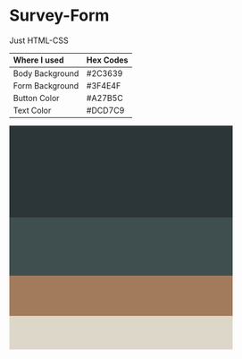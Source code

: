 # Survey-Form
Just HTML-CSS


| Where I used    | Hex Codes |
| :---------------| :---------|
| Body Background | #2C3639   |
| Form Background | #3F4E4F   |
| Button Color    | #A27B5C   |
| Text Color      | #DCD7C9   |


![color-palette](colorpalette.png)
